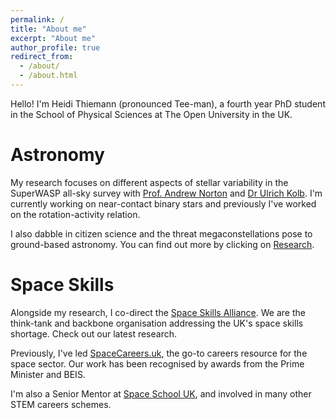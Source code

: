 ```yaml
---
permalink: /
title: "About me"
excerpt: "About me"
author_profile: true
redirect_from: 
  - /about/
  - /about.html
---
```


Hello! I'm Heidi Thiemann (pronounced Tee-man), a fourth year PhD student in the School of Physical Sciences at The Open University in the UK. 


Astronomy
======

My research focuses on different aspects of stellar variability in the SuperWASP all-sky survey with [Prof. Andrew Norton](http://www.open.ac.uk/people/ajn3) and [Dr Ulrich Kolb](http://www.open.ac.uk/people/uck2). I'm currently working on near-contact binary stars and previously I've worked on the rotation-activity relation. 

I also dabble in citizen science and the threat megaconstellations pose to ground-based astronomy. You can find out more by clicking on [Research](https://heidithiemann.github.io/research/). 


Space Skills
======

Alongside my research, I co-direct the [Space Skills Alliance](https://spaceskills.org/). We are the think-tank and backbone organisation addressing the UK's space skills shortage. Check out our latest research.

Previously, I've led [SpaceCareers.uk](https://spacecareers.uk/), the go-to careers resource for the space sector. Our work has been recognised by awards from the Prime Minister and BEIS.

I'm also a Senior Mentor at [Space School UK](http://spaceschool.co.uk/), and involved in many other STEM careers schemes.
